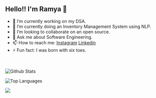 ## Hello!! I'm Ramya 👋

- 🔭 I’m currently working on my DSA.
- 🌱 I’m currently doing an Inventory Management System using NLP.
- 👯 I’m looking to collaborate on an open source.
- 💬 Ask me about Software Engineering.
- 📫 How to reach me: [Instagram](https://www.instagram.com/ramyavallandas/) [Linkedin](https://www.linkedin.com/in/ramyavallandas/)
- ⚡ Fun fact: I was born with six toes.

<br />


![Github Stats](https://github-readme-stats.vercel.app/api?username=ramyavallandas&count_private=true&show_icons=true&theme=radical)

![Top Languages](https://github-readme-stats.vercel.app/api/top-langs/?username=ramyavallandas&show_icons=true&theme=radical)


![](https://komarev.com/ghpvc/?username=ramyavallandas)


